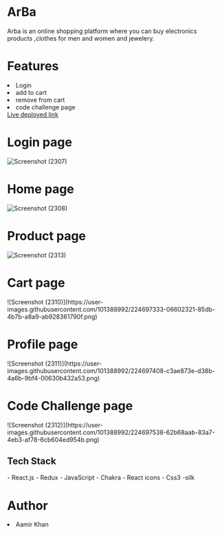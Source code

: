 <h1 fontsize="30px">ArBa</h1>
Arba is an online shopping platform where you can buy electronics products ,clothes for men and women and jewelery.
<h1>Features</h1>
<li>Login</li>
<li>add to cart</li>
<li>remove from cart</li> 
<li>code challenge page</li> 
<a href="https://spontaneous-sunshine-511dc1.netlify.app">Live deployed link</a>
 
 
<h1>Login page</h1>

![Screenshot (2307)](https://user-images.githubusercontent.com/101388992/224698542-2a673de5-73a1-42e1-867d-bdfc9d28fe30.png)

<h1>Home page</h1>

![Screenshot (2308)](https://user-images.githubusercontent.com/101388992/224699425-a82668f1-19ce-45cd-ae4f-4b926a9cb907.png)


<h1>Product page</h1>

![Screenshot (2313)](https://user-images.githubusercontent.com/101388992/224699659-80041e7b-b11b-4042-99af-2e7ece444adb.png)



<h1>Cart page</h1>
![Screenshot (2310)](https://user-images.githubusercontent.com/101388992/224697333-06602321-85db-4b7b-a8a9-ab928361790f.png)
<h1>Profile page</h1>
![Screenshot (2311)](https://user-images.githubusercontent.com/101388992/224697408-c3ae873e-d38b-4a6b-9bf4-00630b432a53.png)
<h1>Code Challenge page</h1>
![Screenshot (2312)](https://user-images.githubusercontent.com/101388992/224697538-62b68aab-83a7-4eb3-af78-6cb604ed954b.png)

 <h2>Tech Stack</h2>
- React.js
- Redux
- JavaScript
- Chakra
- React icons
- Css3
-silk
<h1>Author</h1> 
<li>Aamir Khan</li>
